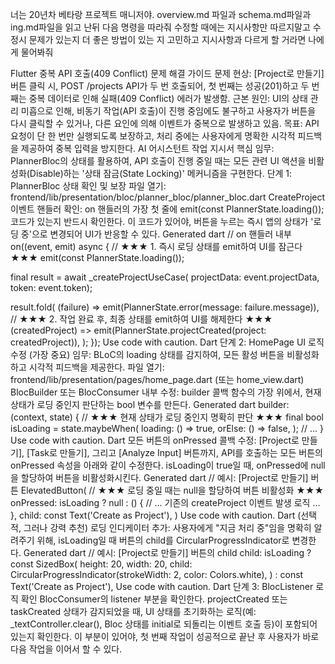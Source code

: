 너는 20년차 베타랑 프로젝트 매니저야. overview.md 파일과 schema.md파일과 ing.md파일을 읽고 난뒤 다음 명령을 따라줘
수정할 때에는 지시사항만 따르지말고 수정시 문제가 있는지 더 좋은 방법이 있는 지 고민하고 지시사항과 다르게 할 거라면 나에게 물어봐줘

Flutter 중복 API 호출(409 Conflict) 문제 해결 가이드
문제 현상: [Project로 만들기] 버튼 클릭 시, POST /projects API가 두 번 호출되어, 첫 번째는 성공(201)하고 두 번째는 중복 데이터로 인해 실패(409 Conflict) 에러가 발생함.
근본 원인: UI의 상태 관리 미흡으로 인해, 비동기 작업(API 호출)이 진행 중임에도 불구하고 사용자가 버튼을 다시 클릭할 수 있거나, 다른 요인에 의해 이벤트가 중복으로 발생하고 있음.
목표: API 요청이 단 한 번만 실행되도록 보장하고, 처리 중에는 사용자에게 명확한 시각적 피드백을 제공하여 중복 입력을 방지한다.
AI 어시스턴트 작업 지시서
핵심 임무: PlannerBloc의 상태를 활용하여, API 호출이 진행 중일 때는 모든 관련 UI 액션을 비활성화(Disable)하는 '상태 잠금(State Locking)' 메커니즘을 구현한다.
단계 1: PlannerBloc 상태 확인 및 보장
파일 열기: frontend/lib/presentation/bloc/planner_bloc/planner_bloc.dart
CreateProject 이벤트 핸들러 확인:
on<CreateProject> 핸들러의 가장 첫 줄에 emit(const PlannerState.loading()); 코드가 있는지 반드시 확인한다.
이 코드가 있어야, 버튼을 누르는 즉시 앱의 상태가 '로딩 중'으로 변경되어 UI가 반응할 수 있다.
Generated dart
// on<CreateProject> 핸들러 내부
on<CreateProject>((event, emit) async {
  // ★★★ 1. 즉시 로딩 상태를 emit하여 UI를 잠근다 ★★★
  emit(const PlannerState.loading()); 
  
  final result = await _createProjectUseCase(
      projectData: event.projectData, token: event.token);
  
  result.fold(
    (failure) => emit(PlannerState.error(message: failure.message)),
    // ★★★ 2. 작업 완료 후, 최종 상태를 emit하여 UI를 해제한다 ★★★
    (createdProject) => emit(PlannerState.projectCreated(project: createdProject)),
  );
});
Use code with caution.
Dart
단계 2: HomePage UI 로직 수정 (가장 중요)
임무: BLoC의 loading 상태를 감지하여, 모든 활성 버튼을 비활성화하고 시각적 피드백을 제공한다.
파일 열기: frontend/lib/presentation/pages/home_page.dart (또는 home_view.dart)
BlocBuilder 또는 BlocConsumer 내부 수정:
builder 콜백 함수의 가장 위에서, 현재 상태가 로딩 중인지 판단하는 bool 변수를 만든다.
Generated dart
builder: (context, state) {
  // ★★★ 현재 상태가 로딩 중인지 명확히 판단 ★★★
  final bool isLoading = state.maybeWhen(
    loading: () => true,
    orElse: () => false,
  );
  // ...
}
Use code with caution.
Dart
모든 버튼의 onPressed 콜백 수정:
[Project로 만들기], [Task로 만들기], 그리고 [Analyze Input] 버튼까지, API를 호출하는 모든 버튼의 onPressed 속성을 아래와 같이 수정한다.
isLoading이 true일 때, onPressed에 null을 할당하여 버튼을 비활성화시킨다.
Generated dart
// 예시: [Project로 만들기] 버튼
ElevatedButton(
  // ★★★ 로딩 중일 때는 null을 할당하여 버튼 비활성화 ★★★
  onPressed: isLoading ? null : () {
    // ... 기존의 createProject 이벤트 발생 로직 ...
  },
  child: const Text('Create as Project'),
)
Use code with caution.
Dart
(선택적, 그러나 강력 추천) 로딩 인디케이터 추가:
사용자에게 "지금 처리 중"임을 명확히 알려주기 위해, isLoading일 때 버튼의 child를 CircularProgressIndicator로 변경한다.
Generated dart
// 예시: [Project로 만들기] 버튼의 child
child: isLoading 
    ? const SizedBox(
        height: 20, width: 20, 
        child: CircularProgressIndicator(strokeWidth: 2, color: Colors.white),
      ) 
    : const Text('Create as Project'),
Use code with caution.
Dart
단계 3: BlocListener 로직 확인
BlocConsumer의 listener 부분을 확인한다.
projectCreated 또는 taskCreated 상태가 감지되었을 때, UI 상태를 초기화하는 로직(예: _textController.clear(), Bloc 상태를 initial로 되돌리는 이벤트 호출 등)이 포함되어 있는지 확인한다. 이 부분이 있어야, 첫 번째 작업이 성공적으로 끝난 후 사용자가 바로 다음 작업을 이어서 할 수 있다.